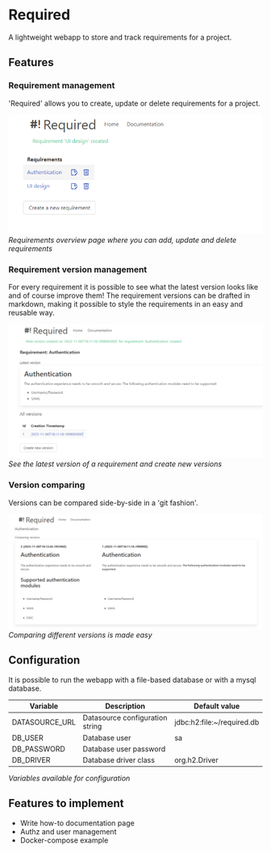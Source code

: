 # Required
A lightweight webapp to store and track requirements for a project.

## Features

### Requirement management
'Required' allows you to create, update or delete requirements for a project.

![Managing requirements](./docs/images/requirement-overview.PNG)
*Requirements overview page where you can add, update and delete requirements*

### Requirement version management
For every requirement it is possible to see what the latest version looks like and of course improve them! 
The requirement versions can be drafted in markdown, making it possible to style the requirements in an easy and reusable way.

![Requirement versions](./docs/images/requirement-with-versions.PNG)
*See the latest version of a requirement and create new versions*

### Version comparing
Versions can be compared side-by-side in a 'git fashion'.

![Requirement versions](./docs/images/version-compare.PNG)
*Comparing different versions is made easy*

## Configuration
It is possible to run the webapp with a file-based database or with a mysql database.

| Variable | Description | Default value |
|---|---|---|
| DATASOURCE_URL | Datasource configuration string | jdbc:h2:file:~/required.db |
| DB_USER | Database user | sa |
| DB_PASSWORD | Database user password | |
| DB_DRIVER | Database driver class | org.h2.Driver |
*Variables available for configuration*

## Features to implement
- Write how-to documentation page
- Authz and user management
- Docker-compose example